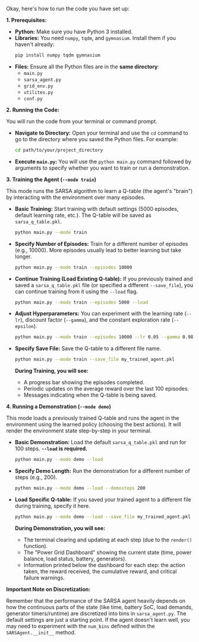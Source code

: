 Okay, here's how to run the code you have set up:

**1. Prerequisites:**

*   **Python:** Make sure you have Python 3 installed.
*   **Libraries:** You need `numpy`, `tqdm`, and `gymnasium`. Install them if you haven't already:
    ```bash
    pip install numpy tqdm gymnasium
    ```
*   **Files:** Ensure all the Python files are in the **same directory**:
    *   `main.py`
    *   `sarsa_agent.py`
    *   `grid_env.py`
    *   `utilites.py`
    *   `conf.py`

**2. Running the Code:**

You will run the code from your terminal or command prompt.

*   **Navigate to Directory:** Open your terminal and use the `cd` command to go to the directory where you saved the Python files. For example:
    ```bash
    cd path/to/your/project_directory
    ```
*   **Execute `main.py`:** You will use the `python main.py` command followed by arguments to specify whether you want to train or run a demonstration.

**3. Training the Agent (`--mode train`)**

This mode runs the SARSA algorithm to learn a Q-table (the agent's "brain") by interacting with the environment over many episodes.

*   **Basic Training:** Start training with default settings (5000 episodes, default learning rate, etc.). The Q-table will be saved as `sarsa_q_table.pkl`.
    ```bash
    python main.py --mode train
    ```
*   **Specify Number of Episodes:** Train for a different number of episodes (e.g., 10000). More episodes usually lead to better learning but take longer.
    ```bash
    python main.py --mode train --episodes 10000
    ```
*   **Continue Training (Load Existing Q-table):** If you previously trained and saved a `sarsa_q_table.pkl` file (or specified a different `--save_file`), you can continue training from it using the `--load` flag.
    ```bash
    python main.py --mode train --episodes 5000 --load
    ```
*   **Adjust Hyperparameters:** You can experiment with the learning rate (`--lr`), discount factor (`--gamma`), and the constant exploration rate (`--epsilon`).
    ```bash
    python main.py --mode train --episodes 10000 --lr 0.05 --gamma 0.98 --epsilon 0.2
    ```
*   **Specify Save File:** Save the Q-table to a different file name.
    ```bash
    python main.py --mode train --save_file my_trained_agent.pkl
    ```

    **During Training, you will see:**
    *   A progress bar showing the episodes completed.
    *   Periodic updates on the average reward over the last 100 episodes.
    *   Messages indicating when the Q-table is being saved.

**4. Running a Demonstration (`--mode demo`)**

This mode loads a previously trained Q-table and runs the agent in the environment using the learned policy (choosing the best actions). It will render the environment state step-by-step in your terminal.

*   **Basic Demonstration:** Load the default `sarsa_q_table.pkl` and run for 100 steps. **`--load` is required.**
    ```bash
    python main.py --mode demo --load
    ```
*   **Specify Demo Length:** Run the demonstration for a different number of steps (e.g., 200).
    ```bash
    python main.py --mode demo --load --demosteps 200
    ```
*   **Load Specific Q-table:** If you saved your trained agent to a different file during training, specify it here.
    ```bash
    python main.py --mode demo --load --save_file my_trained_agent.pkl
    ```

    **During Demonstration, you will see:**
    *   The terminal clearing and updating at each step (due to the `render()` function).
    *   The "Power Grid Dashboard" showing the current state (time, power balance, load status, battery, generators).
    *   Information printed below the dashboard for each step: the action taken, the reward received, the cumulative reward, and critical failure warnings.

**Important Note on Discretization:**

Remember that the performance of the SARSA agent heavily depends on how the continuous parts of the state (like time, battery SoC, load demands, generator timers/runtime) are discretized into bins in `sarsa_agent.py`. The default settings are just a starting point. If the agent doesn't learn well, you may need to experiment with the `num_bins` defined within the `SARSAgent.__init__` method.